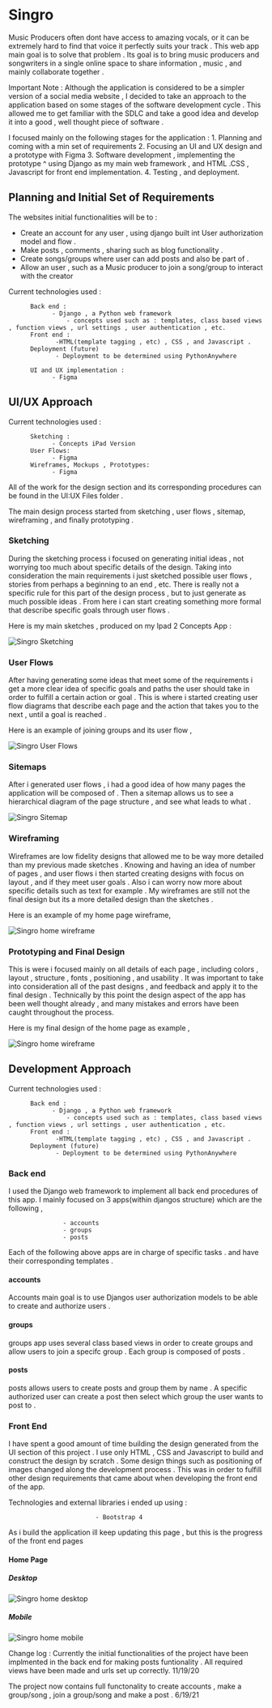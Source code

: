 # Singro
Music Producers often dont have access to amazing vocals, or it can be extremely hard to find that voice it perfectly suits your track . This web app main goal is to solve that problem . Its goal is to bring music producers and songwriters in a single online space to share information , music , and mainly collaborate together .

Important Note : Although the application is considered to be a simpler version of a social media website , I decided to take an approach to the application based on some stages of the software development cycle . This allowed me to get familiar with the SDLC and take a good idea and develop it into a good , well thought piece of software .

I focused mainly on the following stages for the application : 
       1. Planning and coming with a min set of requirements 
       2. Focusing an UI and UX design and a prototype with Figma 
       3. Software development , implementing the prototype ^  using Django as my main web framework , and HTML .CSS , Javascript for front end implementation.
       4. Testing , and deployment.
  
## Planning and Initial Set of Requirements 
The websites initial functionalities will be to :
  - Create an account for any user , using django built int User authorization model and flow .
  - Make posts , comments , sharing such as blog functionality  .
  - Create songs/groups where user can add posts and also be part of .
  - Allow an user , such as a Music producer to join a song/group to interact with the creator
  
Current technologies used :

          Back end : 
                - Django , a Python web framework 
                    - concepts used such as : templates, class based views , function views , url settings , user authentication , etc.
          Front end :
                 -HTML(template tagging , etc) , CSS , and Javascript .
          Deployment (future) 
                 - Deployment to be determined using PythonAnywhere 
                 
          UI and UX implementation : 
                - Figma 
## UI/UX Approach 

Current technologies used :

          Sketching : 
                - Concepts iPad Version 
          User Flows:
                - Figma  
          Wireframes, Mockups , Prototypes: 
                - Figma 

All of the work for the design section and its corresponding procedures can be found in the UI:UX Files folder .

The main design process started from sketching , user flows , sitemap, wireframing , and finally prototyping .

### Sketching 
During the sketching process i focused on generating initial ideas , not worrying too much about specific details of the design. Taking into consideration the main requirements i just sketched possible user flows , stories from perhaps a beginning to an end , etc. There is really not a specific rule for this part of the design process , but to just generate as much possible ideas . From here i can start creating something more formal that describe specific goals through user flows .

Here is my main sketches , produced on my Ipad 2 Concepts App : 

![Singro Sketching ](https://raw.githubusercontent.com/nicocoa10/singro/master/UI%3AUX%20Files/Sketching_0/all.jpg)

### User Flows 
After having generating some ideas that meet some of the requirements i get a more clear idea of specific goals and paths the user should take in order to fulfill a certain action or goal . This is where i started creating user flow diagrams that describe each page and the action that takes you to the next , until a goal is reached .

Here is an example of joining groups and its user flow , 

![Singro User Flows ](https://raw.githubusercontent.com/nicocoa10/singro/master/UI%3AUX%20Files/User%20Flows_1/Screen%20Shot%202021-07-30%20at%2010.53.58%20PM.png)

### Sitemaps 

After i generated user flows , i had a good idea of how many pages the application will be composed of . Then a sitemap allows us to see a hierarchical diagram of the page structure , and see what leads to what .

![Singro Sitemap ](https://raw.githubusercontent.com/nicocoa10/singro/master/UI%3AUX%20Files/Site%20Map/Screen%20Shot%202021-07-30%20at%2010.59.18%20PM.png)

### Wireframing
Wireframes are low fidelity designs that allowed me to be way more detailed than my previous made sketches . Knowing and having an idea of number of pages , and user flows i then started creating designs with focus on layout , and if they meet user goals . Also i can worry now more about specific details such as text for example . My wireframes are still not the final design but its a more detailed design than the sketches .

Here is an example of my home page wireframe,

![Singro home wireframe ](https://raw.githubusercontent.com/nicocoa10/singro/master/UI%3AUX%20Files/Wireframes_2/Screen%20Shot%202021-07-30%20at%2011.04.46%20PM.png)

### Prototyping and Final Design

This is were i focused mainly on all details of each page , including colors , layout , structure , fonts , positioning , and usability . It was important to take into consideration all of the past designs , and feedback and apply it to the final design . Technically by this point the design aspect of the app has been well thought already , and many mistakes and errors have been caught throughout the process.

Here is my final design of the home page as example , 

![Singro home wireframe ](https://raw.githubusercontent.com/nicocoa10/singro/master/UI%3AUX%20Files/Prototype_4/Screen%20Shot%202021-07-30%20at%2011.09.52%20PM.png)

## Development Approach 

Current technologies used :

          Back end : 
                - Django , a Python web framework 
                    - concepts used such as : templates, class based views , function views , url settings , user authentication , etc.
          Front end :
                 -HTML(template tagging , etc) , CSS , and Javascript .
          Deployment (future) 
                 - Deployment to be determined using PythonAnywhere 

### Back end 

I used the Django web framework to implement all back end procedures of this app. 
I mainly focused on 3 apps(within djangos structure) which are the following , 
              
                   - accounts 
                   - groups 
                   - posts 
Each of the following above apps are in charge of specific tasks . and have their corresponding templates .

#### accounts
Accounts main goal is to use Djangos user authorization models to be able to create and authorize users .
#### groups
groups app uses several class based views in order to create groups and allow users to join a specifc group . Each group is composed of posts . 
#### posts
posts allows users to create posts and group them by name . A specific authorized user can create a post then select which group the user wants to post to .

                   

### Front End 

I have spent a good amount of time building the design generated from the UI section of this project . I use only HTML , CSS and Javascript to build and construct the design by scratch . Some design things such as positioning of images changed along the development process . This was in order to fulfill other design requirements that came about when developing the front end of the app. 

Technologies and external libraries i ended up using : 

                            - Bootstrap 4 
                            
As i build the application ill keep updating this page , but this is the progress of the front end pages 

#### Home Page

##### Desktop
![Singro home desktop  ](https://raw.githubusercontent.com/nicocoa10/sat337-test/master/ezgif.com-gif-maker.gif)


##### Mobile
![Singro home mobile ](https://github.com/nicocoa10/sat337-test/blob/master/ezgif.com-gif-maker%20(1).gif?raw=true)


                 
Change log :
Currently the initial functionalities of the project have been implmented in the back end for making posts funtionality . All required views have been made and urls set up correctly. 11/19/20

The project now contains full functonality to create accounts , make a group/song , join a group/song and make a post . 6/19/21

        



        
